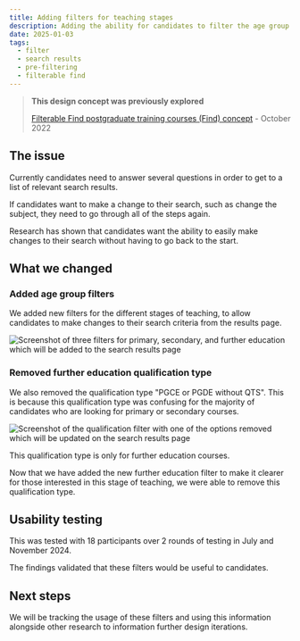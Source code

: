 ```yaml
---
title: Adding filters for teaching stages
description: Adding the ability for candidates to filter the age group they want to teach from the search results page.
date: 2025-01-03
tags:
  - filter
  - search results
  - pre-filtering
  - filterable find
---
```


> **This design concept was previously explored**
>
> [Filterable Find postgraduate training courses (Find) concept](/find-teacher-training/filterable-find-concept/) - October 2022

## The issue

Currently candidates need to answer several questions in order to get to a list of relevant search results.

If candidates want to make a change to their search, such as change the subject, they need to go through all of the steps again.

Research has shown that candidates want the ability to easily make changes to their search without having to go back to the start.

## What we changed

### Added age group filters

We added new filters for the different stages of teaching, to allow candidates to make changes to their search criteria from the results page.

![Screenshot of three filters for primary, secondary, and further education which will be added to the search results page](find-filters-age-groups-jan-2025.png)

### Removed further education qualification type

We also removed the qualification type "PGCE or PGDE without QTS". This is because this qualification type was confusing for the majority of candidates who are looking for primary or secondary courses.

![Screenshot of the qualification filter with one of the options removed which will be updated on the search results page](find-filters-qualification-jan-2025.png)

This qualification type is only for further education courses.

Now that we have added the new further education filter to make it clearer for those interested in this stage of teaching, we were able to remove this qualification type.

## Usability testing

This was tested with 18 participants over 2 rounds of testing in July and November 2024.

The findings validated that these filters would be useful to candidates.

## Next steps

We will be tracking the usage of these filters and using this information alongside other research to information further design iterations.
